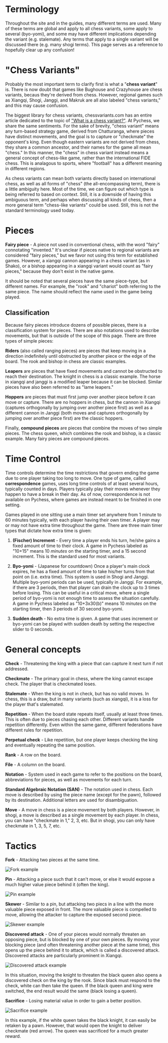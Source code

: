 # Terminology

Throughout the site and in the guides, many different terms are used. Many of these terms are global and apply to all chess variants, some apply to several (byo-yomi), and some may have different implications depending the variant (e.g. stalemate). Any terms that apply to a single variant will be discussed there (e.g. many shogi terms). This page serves as a reference to hopefully clear up any confusion!

# "Chess Variants"

Probably the most important term to clarify first is what a "**chess variant**" is. There is now doubt that games like Bughouse and Crazyhouse are chess variants, becaus they're derived from chess. However, regional games such as Xiangqi, Shogi, Janggi, and Makruk are all also labeled "chess variants," and this may cause confusion.

The biggest library for chess variants, chessvariants.com has an entire article dedicated to the topic of ["What is a chess variant?"](https://www.chessvariants.com/what.html). At Pychess, we share the same sentiments. For the sake of brevity, "chess variant" means any turn-based strategy game, derived from Chatturanga, where pieces have distinct movements, and the goal is to capture or "checkmate" the opponent's king. Even though eastern variants are not derived from chess, they share a common ancestor, and their names for the game all mean "chess." In this manner, the "chess" in chess variant instead means a general concept of chess-like game, rather than the international FIDE chess. This is analagous to sports, where "football" has a different meaning in different regions.

As chess variants can mean both variants directly based on international chess, as well as all forms of "chess" (the all-encompassing term), there is a little ambiguity here. Most of the time, we can figure out which type is being referred to based on context. Still, it is a downside of having this ambiguous term, and perhaps when discussing all kinds of chess, then a more general term "chess-like variants" could be used. Still, this is not the standard terminology used today.

# Pieces

**Fairy piece** - A piece not used in conventional chess, with the word "fairy" connotating "invented." It's unclear if pieces native to regional variants are considered "fairy pieces," but we favor not using this term for established games. However, a xiangqi cannon appearing in a chess variant (as in Shako), or a bishop appearing in a xiangqi variant would count as "fairy pieces," because they don't exist in the native game.

It should be noted that several pieces have the same piece-type, but different names. For example, the "rook" and "chariot" both referring to the same piece. The name should reflect the name used in the game being played.

## Classification

Because fairy pieces introduce dozens of possible pieces, there is a classification system for pieces. There are also notations used to describe movements, but that is outside of the scope of this page. There are three types of simple pieces:

**Riders** (also called ranging pieces) are pieces that keep moving in a direction indefinitely until obstructed by another piece or the edge of the board. The rook and bishop in chess are classic examples.

**Leapers** are pieces that have fixed movements and cannot be obstructed to reach their destination. The knight in chess is a classic example. The horse in xiangqi and janggi is a modified leaper because it can be blocked. Similar pieces have also been referred to as "lame leapers."

**Hoppers** are pieces that must first jump over another piece before it can move or capture. There are no hoppers in chess, but the cannon in Xiangqi (captures orthogonally by jumping over another piece first) as well as a different cannon in Janggi (both moves and captures orthogonally by jumping over another piece first) are the classic hoppers.

Finally, **compound pieces** are pieces that combine the moves of two simple pieces. The chess queen, which combines the rook and bishop, is a classic example. Many fairy pieces are compound pieces.

# Time Control

Time controls determine the time restrictions that govern ending the game due to one player taking too long to move. One type of game, called **correspondence** games, uses long time controls of at least several hours, typically counted in days. Players typically play their moves whenever they happen to have a break in their day. As of now, correspondence is not available on Pychess, where games are instead meant to be finished in one setting.

Games played in one sitting use a main timer set anywhere from 1 minute to 60 minutes typically, with each player having their own timer. A player may or may not have extra time throughout the game. There are three main timer types that dictate how extra time is given:

1. **(Fischer) Increment** - Every time a player ends his turn, he/she gains a fixed amount of time to their clock. A game in Pychess labeled as "10+15" means 10 *minutes* on the starting timer, and a 15 second increment. This is the standard used for most variants.

2. **Byo-yomi** - (Japanese for countdown) Once a player's main clock expires, he has a fixed amount of time to take his/her turns from that point on (i.e. extra time). This system is used in Shogi and Janggi. Multiple byo-yomi periods can be used, typically in Janggi. For example, if there are 3 periods, then that player can drain the clock up to 3 times before losing. This can be useful in a critical move, where a single period of byo-yomi is not enough time to assess the situation carefully. A game in Pychess labeled as "10+3x30(b)" means 10 *minutes* on the starting timer, then 3 periods of 30 second byo-yomi.

3. **Sudden death** - No extra time is given. A game that uses increment or byo-yomi can be played with sudden death by setting the respective slider to 0 seconds.

# General concepts

**Check** - Threatening the king with a piece that can capture it next turn if not addressed.

**Checkmate** - The primary goal in chess, where the king cannot escape check. The player that is checkmated loses.

**Stalemate** - When the king is not in check, but has no valid moves. In chess, this is a draw, but in many variants (such as xiangqi), it is a loss for the player that's stalemated.

**Repetition** - When the board state repeats itself, usually at least three times. This is often due to pieces chasing each other. Different variants handle repetition differently. Even within the same game, different federations have different rules for repetition.

**Perpetual check** - Like repetition, but one player keeps checking the king and eventually repeating the same position.

**Rank** - A row on the board.

**File** - A column on the board.

**Notation** - System used in each game to refer to the positions on the board, abbreviations for pieces, as well as movements for each turn.

**Standard Algebraic Notation (SAN)** - The notation used in chess. Each move is described by using the piece name (except for the pawn), followed by its destination. Additional letters are used for disambiguation.

**Move** - A move in chess is a piece movement by both players. However, in shogi, a move is described as a single movement by each player. In chess, you can have "checkmate in 1," 2, 3, etc. But in shogi, you can only have checkmate in 1, 3, 5, 7, etc.

# Tactics

**Fork** - Attacking two pieces at the same time.

![Fork example](https://github.com/gbtami/pychess-variants/blob/master/static/images/CVariantsGuide/Fork.png)

**Pin** - Attacking a piece such that it can't move, or else it would expose a much higher value piece behind it (often the king).

![Pin example](https://github.com/gbtami/pychess-variants/blob/master/static/images/CVariantsGuide/Pin.png)

**Skewer** - Similar to a pin, but attacking two piecs in a line with the more valuable piece exposed in front. The more valuable piece is compelled to move, allowing the attacker to capture the exposed second piece.

![Skewer example](https://github.com/gbtami/pychess-variants/blob/master/static/images/CVariantsGuide/Skewer.png)

**Discovered attack** - One of your pieces would normally threaten an opposing piece, but is blocked by one of your own pieces. By moving your blocking piece (and often threatening another piece at the same time), this opens up the piece behind it to attack, which is called a discovered attack. Discovered attacks are particularly prominent in Xiangqi. 

![Discovered attack example](https://github.com/gbtami/pychess-variants/blob/master/static/images/CVariantsGuide/Discovery.png)

In this situation, moving the knight to threaten the black queen also opens a discovered check on the king by the rook. Since black must respond to the check, white can then take the queen. If the black queen and king were switched, the end result would the same (black losing a queen).

**Sacrifice** - Losing material value in order to gain a better position.

![Sacrifice example](https://github.com/gbtami/pychess-variants/blob/master/static/images/CVariantsGuide/Sacrifice.png)

In this example, if the white queen takes the black knight, it can easily be retaken by a pawn. However, that would open the knight to deliver checkmate (red arrow). The queen was sacrificed for a much greater reward.
